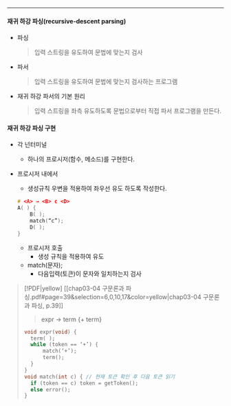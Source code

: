 
---
#### 재귀 하강 파싱(recursive-descent parsing)
- 파싱
	>입력 스트링을 유도하여 문법에 맞는지 검사
- 파서
	>입력 스트링을 유도하여 문법에 맞는지 검사하는 프로그램
- 재귀 하강 파서의 기본 원리
	>입력 스트링을 좌측 유도하도록 문법으로부터 직접 파서 프로그램을 만든다.

#### 재귀 하강 파싱 구현
- 각 넌터미널
	- 하나의 프로시저(함수, 메소드)를 구현한다.
- 프로시저 내에서
	- 생성규칙 우변을 적용하여 좌우선 유도 하도록 작성한다.
	
	```C
	# <A> → <B> c <D>
	A( ) { 
		B( ); 
		match(“c”); 
		D( ); 
	}
	```
	- 프로시저 호출
		- 생성 규칙을 적용하여 유도
	- match(문자);
		- 다음입력(토큰)이 문자와 일치하는지 검사

> [!PDF|yellow] [[chap03-04 구문론과 파싱.pdf#page=39&selection=6,0,10,17&color=yellow|chap03-04 구문론과 파싱, p.39]]
> > expr → term {+ term}
> 
>```C
>void expr(void) { 
>	term( ); 
>	while (token == ‘+’) { 
>		match(‘+’); 
>		term(); 
>	} 
>} 
>void match(int c) { // 현재 토큰 확인 후 다음 토큰 읽기 
>	if (token == c) token = getToken(); 
>	else error(); 
>}
>```

